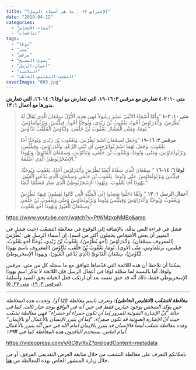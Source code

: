 ```yaml
---
title: "الإعتراض ٠٦٣، ما هي أسماء الرسل؟"
date: "2019-04-12"
categories: 
  - "أسماء-الأشخاص"
  - "تناقضات"
tags: 
  - "لوقا"
  - "متى"
  - "مرقس"
  - "يسوع-المسيح"
  - "أعمال-الرسل"
  - "التلاميذ"
  - "التشعب-التقليص-الخاطئ"
coverImage: "063.jpg"
---
```


**متى ١٠: ٢-٤ تتعارض مع مرقس ٣: ١٦-١٩، التي تتعارض مع لوقا ٦: ١٤-١٦، التي تتعارض بدورها مع أعمال ١: ١٣.**

> **متى ١٠: ٢-٤** ”وَأَمَّا أَسْمَاءُ الاثْنَيْ عَشَرَ رَسُولاً فَهِيَ هذِهِ: اَلأَوَّلُ سِمْعَانُ الَّذِي يُقَالُ لَهُ بُطْرُسُ، وَأَنْدَرَاوُسُ أَخُوهُ. يَعْقُوبُ بْنُ زَبْدِي، وَيُوحَنَّا أَخُوهُ. فِيلُبُّسُ، وَبَرْثُولَمَاوُسُ. تُومَا، وَمَتَّى الْعَشَّارُ. يَعْقُوبُ بْنُ حَلْفَى، وَلَبَّاوُسُ الْمُلَقَّبُ تَدَّاوُسَ.“
> 
> **مرقس ٣: ١٦-١٩** ”وَجَعَلَ لِسِمْعَانَ اسْمَ بُطْرُسَ. وَيَعْقُوبَ بْنَ زَبْدِي وَيُوحَنَّا أَخَا يَعْقُوبَ، وَجَعَلَ لَهُمَا اسْمَ بُوَانَرْجِسَ أَيِ ابْنَيِ الرَّعْدِ. وَأَنْدَرَاوُسَ، وَفِيلُبُّسَ، وَبَرْثُولَمَاوُسَ، وَمَتَّى، وَتُومَا، وَيَعْقُوبَ بْنَ حَلْفَى، وَتَدَّاوُسَ، وَسِمْعَانَ الْقَانَوِيَّ، وَيَهُوذَا الإِسْخَرْيُوطِيَّ الَّذِي أَسْلَمَهُ.“
> 
> **لوقا ٦: ١٤-١٦** ” سِمْعَانَ الَّذِي سَمَّاهُ أَيْضًا بُطْرُسَ وَأَنْدَرَاوُسَ أَخَاهُ. يَعْقُوبَ وَيُوحَنَّا. فِيلُبُّسَ وَبَرْثُولَمَاوُسَ. مَتَّى وَتُومَا. يَعْقُوبَ بْنَ حَلْفَى وَسِمْعَانَ الَّذِي يُدْعَى الْغَيُورَ. يَهُوذَا أَخَا يَعْقُوبَ، وَيَهُوذَا الإِسْخَرْيُوطِيَّ الَّذِي صَارَ مُسَلِّمًا أَيْضًا.“
> 
> **أعمال الرسل ١: ١٣** ” وَلَمَّا دَخَلُوا صَعِدُوا إِلَى الْعِلِّيَّةِ الَّتِي كَانُوا يُقِيمُونَ فِيهَا: بُطْرُسُ وَيَعْقُوبُ وَيُوحَنَّا وَأَنْدَرَاوُسُ وَفِيلُبُّسُ وَتُومَا وَبَرْثُولَمَاوُسُ وَمَتَّى وَيَعْقُوبُ بْنُ حَلْفَى وَسِمْعَانُ الْغَيُورُ وَيَهُوذَا أَخُو يَعْقُوبَ“

https://www.youtube.com/watch?v=PtWMzxpNMBo&amp

فشل في قراءة النص بدقّة، بالإضافة إلى الوقوع في مغالطة التشعّب (حيث فشل في التمييز أن بعض الأشخاص يحملون أكثر من اسم). إن أسماء الرسل هي: بُطْرُسُ (المعروف بسِمْعَان)، وَأَنْدَرَاوُسُ (أخو بُطْرُسُ)، يَعْقُوبُ بْنُ زَبْدِي، يُوحَنَّا أخو يَعْقُوبُ، فيلبس، برثلماوس، متّى (لاوي)، تُومَا، يَعْقُوبُ بْنُ حَلْفَى، تَدَّاوُسَ (المعروف باسم يهوذا لَبَّاوُسُ)، سِمْعَانَ الْقَانَوِيَّ (الَّذِي يُدْعَى الْغَيُورَ)، ويهوذا الإسخريوطيّ.

يمكننا أن نلاحظ أن هذه اللائحة التي قدّمناها تتوافق مع ما سجله كل من متى، مرقس ولوقا. أما بالنسبة لما سجّله لوقا في أعمال الرسل فإن اللائحة لا تذكر اسم يهوذا الإسخريوطي فقط، ذلك أنَّه قد خنق نفسه بعد أن ارتكب فعل الخيانة بحق السيد وأسلَمَهُ ([مرقس ٣: ١٩](https://biblia.com/bible/ar-vandyke/Mk3.19)، [متى ٢٧: ٥](https://biblia.com/bible/ar-vandyke/Mt27.5)).

* * *

_**مغالطة التشعّب (التقليص الخاطئ):** وتعرف باسم مغالطة (إمّا أو). وتحدث هذه المغالطة حين يؤكد الشخص بوجود خيارين فقط في حين أنه في الواقع يوجد خيار ثالث. كما في حالة ”إنَّ الإشارة الضوئية للمرور إما أن تكون حمراء أو خضراء“ فهي مغالطة تشعّب حيث أنّ الإشارة الضوئية قد تكون صفراء. ”إما أن يتبرر الإنسان بالأعمال أو بالإيمان“ وهذه مغالطة تشعّب أيضاً فالإنسان قد يتبرر بالإيمان أمام الله في حين أنَّه يتبرر بالأعمال أمام الناس. يستخدم الناقدون هذه المغالطة كما في #١٣٩._

https://videopress.com/v/8C8yiKvZ?preloadContent=metadata

بامكانكم التعرف على مغالطة التشعب من خلال متابعة العرض التقديمي المرفق، أو من خلال زيارة المنشور الخاص بهذه المغالطة من [هنا](https://reasonofhope.com/2019/07/25/bifurcation/).
